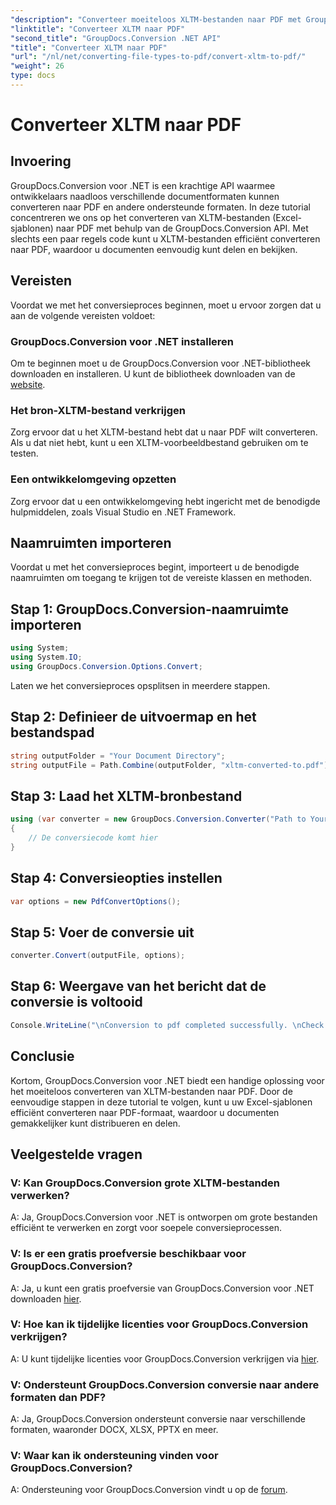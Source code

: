 ```yaml
---
"description": "Converteer moeiteloos XLTM-bestanden naar PDF met GroupDocs.Conversion voor .NET. Stroomlijn uw documentconversieproces."
"linktitle": "Converteer XLTM naar PDF"
"second_title": "GroupDocs.Conversion .NET API"
"title": "Converteer XLTM naar PDF"
"url": "/nl/net/converting-file-types-to-pdf/convert-xltm-to-pdf/"
"weight": 26
type: docs
---
```

# Converteer XLTM naar PDF

## Invoering
GroupDocs.Conversion voor .NET is een krachtige API waarmee ontwikkelaars naadloos verschillende documentformaten kunnen converteren naar PDF en andere ondersteunde formaten. In deze tutorial concentreren we ons op het converteren van XLTM-bestanden (Excel-sjablonen) naar PDF met behulp van de GroupDocs.Conversion API. Met slechts een paar regels code kunt u XLTM-bestanden efficiënt converteren naar PDF, waardoor u documenten eenvoudig kunt delen en bekijken.
## Vereisten
Voordat we met het conversieproces beginnen, moet u ervoor zorgen dat u aan de volgende vereisten voldoet:
### GroupDocs.Conversion voor .NET installeren
Om te beginnen moet u de GroupDocs.Conversion voor .NET-bibliotheek downloaden en installeren. U kunt de bibliotheek downloaden van de [website](https://releases.groupdocs.com/conversion/net/).
### Het bron-XLTM-bestand verkrijgen
Zorg ervoor dat u het XLTM-bestand hebt dat u naar PDF wilt converteren. Als u dat niet hebt, kunt u een XLTM-voorbeeldbestand gebruiken om te testen.
### Een ontwikkelomgeving opzetten
Zorg ervoor dat u een ontwikkelomgeving hebt ingericht met de benodigde hulpmiddelen, zoals Visual Studio en .NET Framework.

## Naamruimten importeren
Voordat u met het conversieproces begint, importeert u de benodigde naamruimten om toegang te krijgen tot de vereiste klassen en methoden.
## Stap 1: GroupDocs.Conversion-naamruimte importeren
```csharp
using System;
using System.IO;
using GroupDocs.Conversion.Options.Convert;
```

Laten we het conversieproces opsplitsen in meerdere stappen.
## Stap 2: Definieer de uitvoermap en het bestandspad
```csharp
string outputFolder = "Your Document Directory";
string outputFile = Path.Combine(outputFolder, "xltm-converted-to.pdf");
```
## Stap 3: Laad het XLTM-bronbestand
```csharp
using (var converter = new GroupDocs.Conversion.Converter("Path to Your XLTM File"))
{
    // De conversiecode komt hier
}
```
## Stap 4: Conversieopties instellen
```csharp
var options = new PdfConvertOptions();
```
## Stap 5: Voer de conversie uit
```csharp
converter.Convert(outputFile, options);
```
## Stap 6: Weergave van het bericht dat de conversie is voltooid
```csharp
Console.WriteLine("\nConversion to pdf completed successfully. \nCheck output in {0}", outputFolder);
```

## Conclusie
Kortom, GroupDocs.Conversion voor .NET biedt een handige oplossing voor het moeiteloos converteren van XLTM-bestanden naar PDF. Door de eenvoudige stappen in deze tutorial te volgen, kunt u uw Excel-sjablonen efficiënt converteren naar PDF-formaat, waardoor u documenten gemakkelijker kunt distribueren en delen.
## Veelgestelde vragen
### V: Kan GroupDocs.Conversion grote XLTM-bestanden verwerken?
A: Ja, GroupDocs.Conversion voor .NET is ontworpen om grote bestanden efficiënt te verwerken en zorgt voor soepele conversieprocessen.
### V: Is er een gratis proefversie beschikbaar voor GroupDocs.Conversion?
A: Ja, u kunt een gratis proefversie van GroupDocs.Conversion voor .NET downloaden [hier](https://releases.groupdocs.com/).
### V: Hoe kan ik tijdelijke licenties voor GroupDocs.Conversion verkrijgen?
A: U kunt tijdelijke licenties voor GroupDocs.Conversion verkrijgen via [hier](https://purchase.groupdocs.com/temporary-license/).
### V: Ondersteunt GroupDocs.Conversion conversie naar andere formaten dan PDF?
A: Ja, GroupDocs.Conversion ondersteunt conversie naar verschillende formaten, waaronder DOCX, XLSX, PPTX en meer.
### V: Waar kan ik ondersteuning vinden voor GroupDocs.Conversion?
A: Ondersteuning voor GroupDocs.Conversion vindt u op de [forum](https://forum.groupdocs.com/c/conversion/11).